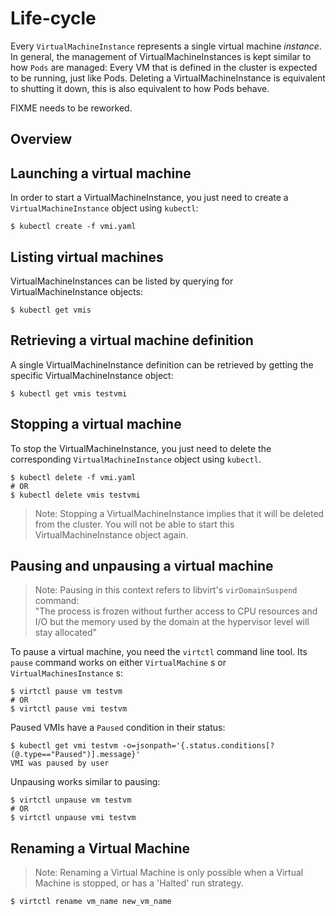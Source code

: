 Life-cycle
==========

Every `VirtualMachineInstance` represents a single virtual machine
*instance*. In general, the management of VirtualMachineInstances is
kept similar to how `Pods` are managed: Every VM that is defined in the
cluster is expected to be running, just like Pods. Deleting a
VirtualMachineInstance is equivalent to shutting it down, this is also
equivalent to how Pods behave.

FIXME needs to be reworked.

Overview
--------

Launching a virtual machine
---------------------------

In order to start a VirtualMachineInstance, you just need to create a
`VirtualMachineInstance` object using `kubectl`:

    $ kubectl create -f vmi.yaml

Listing virtual machines
------------------------

VirtualMachineInstances can be listed by querying for
VirtualMachineInstance objects:

    $ kubectl get vmis

Retrieving a virtual machine definition
---------------------------------------

A single VirtualMachineInstance definition can be retrieved by getting
the specific VirtualMachineInstance object:

    $ kubectl get vmis testvmi

Stopping a virtual machine
--------------------------

To stop the VirtualMachineInstance, you just need to delete the
corresponding `VirtualMachineInstance` object using `kubectl`.

    $ kubectl delete -f vmi.yaml
    # OR
    $ kubectl delete vmis testvmi

> Note: Stopping a VirtualMachineInstance implies that it will be
> deleted from the cluster. You will not be able to start this
> VirtualMachineInstance object again.

Pausing and unpausing a virtual machine
---------------------------------------

> Note: Pausing in this context refers to libvirt's `virDomainSuspend` command:  
> "The process is frozen without further access to CPU resources and I/O but the memory used by the domain at the hypervisor level will stay allocated"

To pause a virtual machine, you need the `virtctl` command line tool. Its `pause` command works on either `VirtualMachine` s
or `VirtualMachinesInstance` s:

    $ virtctl pause vm testvm
    # OR
    $ virtctl pause vmi testvm

Paused VMIs have a `Paused` condition in their status:

    $ kubectl get vmi testvm -o=jsonpath='{.status.conditions[?(@.type=="Paused")].message}'
    VMI was paused by user

Unpausing works similar to pausing:

    $ virtctl unpause vm testvm
    # OR
    $ virtctl unpause vmi testvm
    
Renaming a Virtual Machine
--------------------------
> Note: Renaming a Virtual Machine is only possible when a Virtual Machine
> is stopped, or has a 'Halted' run strategy.

    $ virtctl rename vm_name new_vm_name
